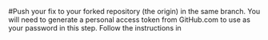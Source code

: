 #Push your fix to your forked repository (the origin) in the same branch. You will need to generate a
personal access token from GitHub.com to use as your password in this step. Follow the instructions in
